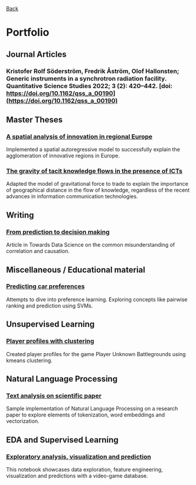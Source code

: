 [Back](https://krist0fer.github.io)
# Portfolio
## Journal Articles 
### Kristofer Rolf Söderström, Fredrik Åström, Olof Hallonsten; Generic instruments in a synchrotron radiation facility. Quantitative Science Studies 2022; 3 (2): 420–442. [doi: https://doi.org/10.1162/qss_a_00190](https://doi.org/10.1162/qss_a_00190)

## Master Theses
### [A spatial analysis of innovation in regional Europe](http://lup.lub.lu.se/student-papers/record/7615461 )
Implemented a spatial autoregressive model to successfully explain the agglomeration of innovative regions in Europe.
### [The gravity of tacit knowledge flows in the presence of ICTs](http://lup.lub.lu.se/student-papers/record/8900542)
Adapted the model of gravitational force to trade to explain the importance of geographical distance in the flow of knowledge, regardless of the recent advances in information communication technologies.

## Writing
### [From prediction to decision making](https://towardsdatascience.com/why-your-predictions-might-be-falling-short-opinion-9b1fada35137)
Article in Towards Data Science on the common misunderstanding of correlation and causation. 

## Miscellaneous / Educational material
### [Predicting car preferences](https://github.com/krist0fer/krist0fer.github.io/blob/master/portfolio/car_rankings.ipynb)
Attempts to dive into preference learning. Exploring concepts like pairwise ranking and prediction using SVMs. 
## Unsupervised Learning
### [Player profiles with clustering](https://www.kaggle.com/kristofersoderstrom/pubg-profiles)
Created player profiles for the game Player Unknown Battlegrounds using kmeans clustering. 
## Natural Language Processing
### [Text analysis on scientific paper](https://github.com/krist0fer/krist0fer.github.io/blob/master/portfolio/nlp_test.ipynb)
Sample implementation of Natural Language Processing on a research paper to explore elements of tokenization, word embeddings and vectorization.

## EDA and Supervised Learning
### [Exploratory analysis, visualization and prediction](https://www.kaggle.com/kristofersoderstrom/pubg-main)
This notebook showcases data exploration, feature engineering, visualization and predictions with a video-game database. 
